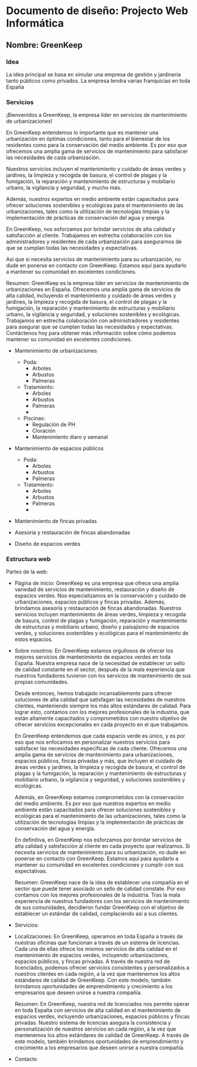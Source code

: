 # Documento de diseño: Projecto Web Informática

## Nombre: GreenKeep

### Idea
La idea principal se basa en simular una empresa de gestión y jardineria tanto públicos como privados.
La empresa tendra varias franquicias en toda España 

### Servicios

¡Bienvenidos a GreenKeep, la empresa líder en servicios de mantenimiento de urbanizaciones!

En GreenKeep entendemos lo importante que es mantener una urbanización en óptimas condiciones, tanto para el bienestar de los residentes como para la conservación del medio ambiente. Es por eso que ofrecemos una amplia gama de servicios de mantenimiento para satisfacer las necesidades de cada urbanización.

Nuestros servicios incluyen el mantenimiento y cuidado de áreas verdes y jardines, la limpieza y recogida de basura, el control de plagas y la fumigación, la reparación y mantenimiento de estructuras y mobiliario urbano, la vigilancia y seguridad, y mucho más.

Además, nuestros expertos en medio ambiente están capacitados para ofrecer soluciones sostenibles y ecológicas para el mantenimiento de las urbanizaciones, tales como la utilización de tecnologías limpias y la implementación de prácticas de conservación del agua y energía.

En GreenKeep, nos esforzamos por brindar servicios de alta calidad y satisfacción al cliente. Trabajamos en estrecha colaboración con los administradores y residentes de cada urbanización para asegurarnos de que se cumplan todas las necesidades y expectativas.

Así que si necesita servicios de mantenimiento para su urbanización, no dude en ponerse en contacto con GreenKeep. Estamos aquí para ayudarlo a mantener su comunidad en excelentes condiciones.

Resumen: 
    GreenKeep es la empresa líder en servicios de mantenimiento de urbanizaciones en España. Ofrecemos una amplia gama de servicios de alta calidad, incluyendo el mantenimiento y cuidado de áreas verdes y jardines, la limpieza y recogida de basura, el control de plagas y la fumigación, la reparación y mantenimiento de estructuras y mobiliario urbano, la vigilancia y seguridad, y soluciones sostenibles y ecológicas. Trabajamos en estrecha colaboración con administradores y residentes para asegurar que se cumplan todas las necesidades y expectativas. Contáctenos hoy para obtener más información sobre cómo podemos mantener su comunidad en excelentes condiciones.

- Mantenimiento de urbanizaciones
    - Poda: 
        - Arboles
        - Arbustos
        - Palmeras
    - Tratamiento:
        - Arboles
        - Arbustos
        - Palmeras
        - 
    - Piscinas:
        - Regulación de PH
        - Cloración
        - Mantenimiento diaro y semanal
- Mantenimiento de espacios públicos
    - Poda: 
        - Arboles
        - Arbustos
        - Palmeras
    - Tratamiento:
        - Arboles
        - Arbustos
        - Palmeras
        - 

- Mantenimiento de fincas privadas
- Asesoria y restauración de fincas abandonadas
- Diseño de espacios verdes


### Estructura web
Partes de la web: 
- Página de inicio:
    GreenKeep es una empresa que ofrece una amplia variedad de servicios de mantenimiento, restauración y diseño de espacios verdes. Nos especializamos en la conservación y cuidado de urbanizaciones, espacios públicos y fincas privadas. Además, brindamos asesoría y restauración de fincas abandonadas. Nuestros servicios incluyen mantenimiento de áreas verdes, limpieza y recogida de basura, control de plagas y fumigación, reparación y mantenimiento de estructuras y mobiliario urbano, diseño y paisajismo de espacios verdes, y soluciones sostenibles y ecológicas para el mantenimiento de estos espacios.
- Sobre nosotros:
    En GreenKeep estamos orgullosos de ofrecer los mejores servicios de mantenimiento de espacios verdes en toda España. Nuestra empresa nace de la necesidad de establecer un sello de calidad constante en el sector, después de la mala experiencia que nuestros fundadores tuvieron con los servicios de mantenimiento de sus propias comunidades.

    Desde entonces, hemos trabajado incansablemente para ofrecer soluciones de alta calidad que satisfagan las necesidades de nuestros clientes, manteniendo siempre los más altos estándares de calidad. Para lograr esto, contamos con los mejores profesionales de la industria, que están altamente capacitados y comprometidos con nuestro objetivo de ofrecer servicios excepcionales en cada proyecto en el que trabajamos.

    En GreenKeep entendemos que cada espacio verde es único, y es por eso que nos enfocamos en personalizar nuestros servicios para satisfacer las necesidades específicas de cada cliente. Ofrecemos una amplia gama de servicios de mantenimiento para urbanizaciones, espacios públicos, fincas privadas y más, que incluyen el cuidado de áreas verdes y jardines, la limpieza y recogida de basura, el control de plagas y la fumigación, la reparación y mantenimiento de estructuras y mobiliario urbano, la vigilancia y seguridad, y soluciones sostenibles y ecológicas.

    Además, en GreenKeep estamos comprometidos con la conservación del medio ambiente. Es por eso que nuestros expertos en medio ambiente están capacitados para ofrecer soluciones sostenibles y ecológicas para el mantenimiento de las urbanizaciones, tales como la utilización de tecnologías limpias y la implementación de prácticas de conservación del agua y energía.

    En definitiva, en GreenKeep nos esforzamos por brindar servicios de alta calidad y satisfacción al cliente en cada proyecto que realizamos. Si necesita servicios de mantenimiento para su urbanización, no dude en ponerse en contacto con GreenKeep. Estamos aquí para ayudarlo a mantener su comunidad en excelentes condiciones y cumplir con sus expectativas.

    Resumen: GreenKeep nace de la idea de establecer una compañía en el sector que puede tener asociado un sello de calidad constate. Por eso contamos con los mejores profesionales de la industria. Tras la mala experiencia de nuestros fundadores con los servicios de mantenimiento de sus comunidades, decidieron fundar GreenKeep con el objetivo de establecer un estándar de calidad, complaciendo así a sus clientes. 
- Servicios: 
- Localizaciones: 
    En GreenKeep, operamos en toda España a través de nuestras oficinas que funcionan a través de un sistema de licencias. Cada una de ellas ofrece los mismos servicios de alta calidad en el mantenimiento de espacios verdes, incluyendo urbanizaciones, espacios públicos, y fincas privadas. A través de nuestra red de licenciados, podemos ofrecer servicios consistentes y personalizados a nuestros clientes en cada región, a la vez que mantenemos los altos estándares de calidad de GreenKeep. Con este modelo, también brindamos oportunidades de emprendimiento y crecimiento a los empresarios que deseen unirse a nuestra compañía.

    Resumen: En GreenKeep, nuestra red de licenciados nos permite operar en toda España con servicios de alta calidad en el mantenimiento de espacios verdes, incluyendo urbanizaciones, espacios públicos y fincas privadas. Nuestro sistema de licencias asegura la consistencia y personalización de nuestros servicios en cada región, a la vez que mantenemos los altos estándares de calidad de GreenKeep. A través de este modelo, también brindamos oportunidades de emprendimiento y crecimiento a los empresarios que deseen unirse a nuestra compañía.
- Contacto

